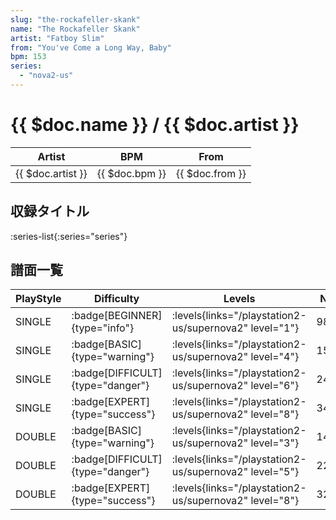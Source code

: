 ```yaml
---
slug: "the-rockafeller-skank"
name: "The Rockafeller Skank"
artist: "Fatboy Slim"
from: "You've Come a Long Way, Baby"
bpm: 153
series:
  - "nova2-us"
---
```


# {{ $doc.name }} / {{ $doc.artist }}

|Artist|BPM|From|
|------|---|----|
|{{ $doc.artist }}|{{ $doc.bpm }}|{{ $doc.from }}|

## 収録タイトル

:series-list{:series="series"}

## 譜面一覧

|PlayStyle|Difficulty|Levels|Notes|Movie|
|---------|----------|------|-----|-----|
|SINGLE| :badge[BEGINNER]{type="info"}| :levels{links="/playstation2-us/supernova2" level="1"}|98/1||
|SINGLE| :badge[BASIC]{type="warning"}| :levels{links="/playstation2-us/supernova2" level="4"}|150/6||
|SINGLE| :badge[DIFFICULT]{type="danger"}| :levels{links="/playstation2-us/supernova2" level="6"}|241/24||
|SINGLE| :badge[EXPERT]{type="success"}| :levels{links="/playstation2-us/supernova2" level="8"}|346/28||
|DOUBLE| :badge[BASIC]{type="warning"}| :levels{links="/playstation2-us/supernova2" level="3"}|148/4||
|DOUBLE| :badge[DIFFICULT]{type="danger"}| :levels{links="/playstation2-us/supernova2" level="5"}|226/9||
|DOUBLE| :badge[EXPERT]{type="success"}| :levels{links="/playstation2-us/supernova2" level="8"}|320/33||
